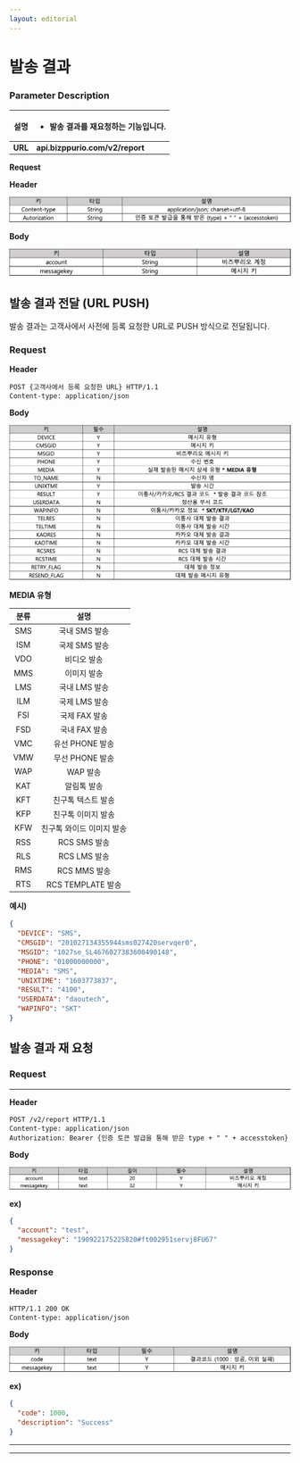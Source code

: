 ```yaml
---
layout: editorial
---
```


# 발송 결과



### Parameter Description

| **설명**  | <ul><li>발송 결과를 재요청하는 기능입니다.</li></ul> |
| :-----: | ------------------------------------- |
| **URL** | **api.bizppurio.com/v2/report**       |

**Request**

**Header**

![](<../.gitbook/assets/image (26).png>)

**Body**

![](<../.gitbook/assets/image (27).png>)



## 발송 결과 전달 (URL PUSH)

발송 결과는 고객사에서 사전에 등록 요청한 URL로 PUSH 방식으로 전달됩니다.

### Request

**Header**

```http
POST {고객사에서 등록 요청한 URL} HTTP/1.1
Content-type: application/json
```



**Body**

![](<../.gitbook/assets/image (7).png>)



**MEDIA 유형**

|  분류 |        설명       |
| :-: | :-------------: |
| SMS |    국내 SMS 발송    |
| ISM |    국제 SMS 발송    |
| VDO |      비디오 발송     |
| MMS |      이미지 발송     |
| LMS |    국내 LMS 발송    |
| ILM |    국제 LMS 발송    |
| FSI |    국제 FAX 발송    |
| FSD |    국내 FAX 발송    |
| VMC |   유선 PHONE 발송   |
| VMW |   무선 PHONE 발송   |
| WAP |      WAP 발송     |
| KAT |      알림톡 발송     |
| KFT |    친구톡 텍스트 발송   |
| KFP |    친구톡 이미지 발송   |
| KFW |  친구톡 와이드 이미지 발송 |
| RSS |    RCS SMS 발송   |
| RLS |    RCS LMS 발송   |
| RMS |    RCS MMS 발송   |
| RTS | RCS TEMPLATE 발송 |

**예시)**

```json
{
  "DEVICE": "SMS",
  "CMSGID": "201027134355944sms027420servqer0",
  "MSGID": "1027se_SL4676027383600490148",
  "PHONE": "01000000000",
  "MEDIA": "SMS",
  "UNIXTIME": "1603773837",
  "RESULT": "4100",
  "USERDATA": "daoutech",
  "WAPINFO": "SKT"
}
```



## 발송 결과 재 요청

### **Request**

****

**Header**

```http
POST /v2/report HTTP/1.1
Content-type: application/json
Authorization: Bearer {인증 토큰 발급을 통해 받은 type + " " + accesstoken}
```

**Body**

![](<../.gitbook/assets/image (28).png>)

**ex)**

```json
{
  "account": "test",
  "messagekey": "190922175225820#ft002951servj8FU67"
}
```



### Response

**Header**

```http
HTTP/1.1 200 OK   
Content-type: application/json
```

**Body**

![](<../.gitbook/assets/image (24).png>)

**ex)**

```json
{
  "code": 1000,
  "description": "Success"
}
```



****

****

